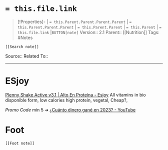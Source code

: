 # `= this.file.link`
>[!Properties]- | `= this.Parent.Parent.Parent.Parent` |  `= this.Parent.Parent.Parent` | `= this.Parent.Parent` | `= this.Parent` | `= this.file.link` |`BUTTON[note]` 
>Version:: 2.1
>Parent:: [[Nutrition]]
>Tags: #Notes
```meta-bind-embed
[[Search note]]
```
Source::
Related To::
***
# ESjoy
[Plenny Shake Active v3.1 \| Alto En Proteína - Esjoy](https://esjoy.es/products/plenny-shake-active)
All vitamins in bio disponible form, low calories high protein, vegetal, Cheap?, 

*Promo Code* min 5 ➔ [¿Cuánto dinero gané en 2023? - YouTube](https://www.youtube.com/watch?v=M0ZXmGSmVxM&ab_channel=AlvaMajo)







# Foot
```meta-bind-embed
[[Foot note]]
``` 